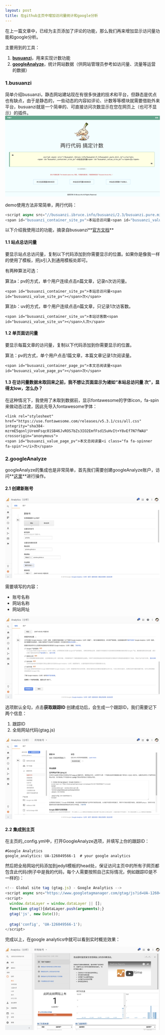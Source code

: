 ```yaml
---
layout: post
title: 在github主页中增加访问量统计和google分析
--- 
```


在上一篇文章中，已经为主页添加了评论的功能，那么我们再来增加显示访问量功能和google分析。

主要用到的工具：
1. **[busuanzi](http://busuanzi.ibruce.info/)**，用来实现计数功能
2. **[googleAnalyze](https://analytics.google.com)**，统计网站数据（供网站管理员参考如访问量、流量等运营的数据）

### 1.busuanzi

简单介绍busuanzi，静态网站建站现在有很多快速的技术和平台，但静态是优点也有缺点，由于是静态的，一些动态的内容如评论、计数等等模块就需要借助外来平台，busuanzi就是一个简单的、可直接访问次数显示在您在网页上（也可不显示）的插件。
![busuanzi主页](/images/2018-09-19-homepageStatistics/busuanziIndex.png)

demo使用方法非常简单，两行代码：
```javascript
<script async src="//busuanzi.ibruce.info/busuanzi/2.3/busuanzi.pure.mini.js"></script>
<span id="busuanzi_container_site_pv">本站总访问量<span id="busuanzi_value_site_pv"></span>次</span>
```

以下介绍我使用过的功能，摘录自busuanzi**[官方文档](http://ibruce.info/2015/04/04/busuanzi/)**
#### 1.1 站点总访问量

要显示站点总访问量，复制以下代码添加到你需要显示的位置。如果你是像我一样的使用了模板，把js引入到通用模板处即可。

有两种算法可选：

算法a：pv的方式，单个用户连续点击n篇文章，记录n次访问量。
```
<span id="busuanzi_container_site_pv">本站总访问量<span id="busuanzi_value_site_pv"></span>次</span>
```

算法b：uv的方式，单个用户连续点击n篇文章，只记录1次访客数。
```
<span id="busuanzi_container_site_uv">本站访客数<span id="busuanzi_value_site_uv"></span>人次</span>
```

#### 1.2 单页面访问量

要显示每篇文章的访问量，复制以下代码添加到你需要显示的位置。

算法：pv的方式，单个用户点击1篇文章，本篇文章记录1次阅读量。
```
<span id="busuanzi_container_page_pv">本文总阅读量<span id="busuanzi_value_page_pv"></span>次</span>
```

#### 1.3 在访问量数据未取回来之前，我不想让页面显示为诸如“本站总访问量 次”，显得太low，怎么办？

在这种情况下，我使用了未取到数据前，显示fontawesome的字体icon，fa-spin来做动态过渡，因此先导入fontawesome字体：
```
<link rel="stylesheet" href="https://use.fontawesome.com/releases/v5.3.1/css/all.css" integrity="sha384-mzrmE5qonljUremFsqc01SB46JvROS7bZs3IO2EmfFsd15uHvIt+Y8vEf7N7fWAU" crossorigin="anonymous">
<span id="busuanzi_value_page_pv">本文总阅读量<i class="fa fa-spinner fa-spin"></i>次</span>
```


### 2.googleAnalyze

googleAnalyze的集成也是非常简单，首先我们需要创建googleAnalyze账户，访问**[这里](https://analytics.google.com)**进行操作。

#### 2.1 创建新账号  

![创建新账号](/images/2018-09-19-homepageStatistics/gaCreateAccount.png)  

需要填写的内容：
* 账号名称
* 网站名称
* 网站网址  

![创建新账号2](/images/2018-09-19-homepageStatistics/gaCreateAccount2.png)  

选项默认全勾，点击**获取跟踪ID**
创建成功后，会生成一个跟踪ID，我们需要记下两个信息：
1. 跟踪ID
2. 全局网站代码(gtag.js)  

![创建新账号3](/images/2018-09-19-homepageStatistics/gaCreateAccount3.png)

#### 2.2 集成到主页
在主页的_config.yml中，打开GoogleAnalyze选项，并填写上你的跟踪ID：
```
#Google Analytics
google_analytics: UA-126049566-1  # your google analytics
```
然后把全局网站代码添加到jedyll模板的head处，保证访问主页中的所有子网页都包含此代码(例子中是我的代码，每个人需要按照自己实际情况，例如跟踪ID是不一样的)：
```javascript
<!-- Global site tag (gtag.js) - Google Analytics -->
<script async src="https://www.googletagmanager.com/gtag/js?id=UA-126049566-1"></script>
<script>
  window.dataLayer = window.dataLayer || [];
  function gtag(){dataLayer.push(arguments);}
  gtag('js', new Date());

  gtag('config', 'UA-126049566-1');
</script>
```

完成以上，在google analytics中就可以看到实时概览效果：  

![ga效果图](/images/2018-09-19-homepageStatistics/gaExample.png)